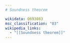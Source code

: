 ```yaml
---
# Soundness theorem

wikidata: Q693083
msc_classification: "03"
wikipedia_links:
  - "[[Soundness theorem]]"
---
```

